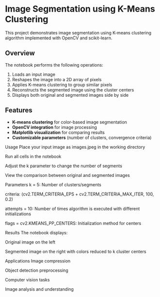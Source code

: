 # Image Segmentation using K-Means Clustering

This project demonstrates image segmentation using K-means clustering algorithm implemented with OpenCV and scikit-learn.

## Overview

The notebook performs the following operations:
1. Loads an input image
2. Reshapes the image into a 2D array of pixels
3. Applies K-means clustering to group similar pixels
4. Reconstructs the segmented image using the cluster centers
5. Displays both original and segmented images side by side

## Features

- **K-means clustering** for color-based image segmentation
- **OpenCV integration** for image processing
- **Matplotlib visualization** for comparing results
- **Customizable parameters** (number of clusters, convergence criteria)


Usage
Place your input image as images.jpeg in the working directory

Run all cells in the notebook

Adjust the k parameter to change the number of segments

View the comparison between original and segmented images

Parameters
k = 5: Number of clusters/segments

criteria: (cv2.TERM_CRITERIA_EPS + cv2.TERM_CRITERIA_MAX_ITER, 100, 0.2)

attempts = 10: Number of times algorithm is executed with different initializations

flags = cv2.KMEANS_PP_CENTERS: Initialization method for centers

Results
The notebook displays:

Original image on the left

Segmented image on the right with colors reduced to k cluster centers

Applications
Image compression

Object detection preprocessing

Computer vision tasks

Image analysis and understanding
